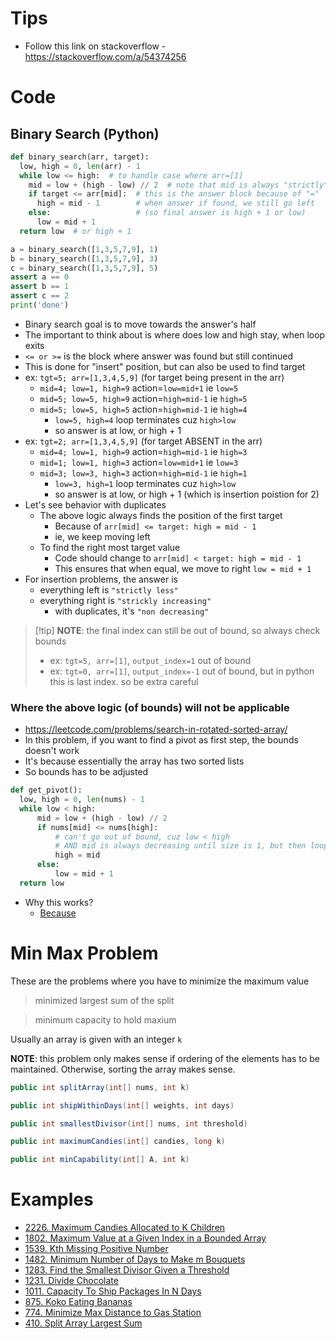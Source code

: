 # Tips
- Follow this link on stackoverflow - https://stackoverflow.com/a/54374256 

# Code
## Binary Search (Python)
```python
def binary_search(arr, target):
  low, high = 0, len(arr) - 1
  while low <= high:  # to handle case where arr=[1]
    mid = low + (high - low) // 2  # note that mid is always "strictly" decreasing until it's 1
    if target <= arr[mid]:  # this is the answer block because of "="
      high = mid - 1        # when answer if found, we still go left
    else:                   # (so final answer is high + 1 or low)
      low = mid + 1
  return low  # or high + 1

a = binary_search([1,3,5,7,9], 1)
b = binary_search([1,3,5,7,9], 3)
c = binary_search([1,3,5,7,9], 5)
assert a == 0
assert b == 1
assert c == 2
print('done')
```
- Binary search goal is to move towards the answer's half
- The important to think about is where does low and high stay, when loop exits
- `<= or >=` is the block where answer was found but still continued
- This is done for "insert" position, but can also be used to find target
- ex: `tgt=5; arr=[1,3,4,5,9]` (for target being present in the arr)
  - `mid=4; low=1, high=9` action=`low=mid+1` ie `low=5`
  - `mid=5; low=5, high=9` action=`high=mid-1` ie `high=5`
  - `mid=5; low=5, high=5` action=`high=mid-1` ie `high=4`
    - `low=5, high=4` loop terminates cuz `high>low`
    - so answer is at low, or high + 1
- ex: `tgt=2; arr=[1,3,4,5,9]` (for target ABSENT in the arr)
  - `mid=4; low=1, high=9` action=`high=mid-1` ie `high=3`
  - `mid=1; low=1, high=3` action=`low=mid+1` ie `low=3`
  - `mid=3; low=3, high=3` action=`high=mid-1` ie `high=1`
    - `low=3, high=1` loop terminates cuz `high>low`
    - so answer is at low, or high + 1 (which is insertion poistion for 2)
- Let's see behavior with duplicates
  - The above logic always finds the position of the first target
    - Because of `arr[mid] <= target: high = mid - 1`
    - ie, we keep moving left
  - To find the right most target value
    - Code should change to `arr[mid] < target: high = mid - 1` 
    - This ensures that when equal, we move to right `low = mid + 1`
- For insertion problems, the answer is
  - everything left is `"strictly less"`
  - everything right is `"strickly increasing"`
    - with duplicates, it's `"non decreasing"`
> [!tip] **NOTE**: the final index can still be out of bound, so always check bounds
 > - ex: `tgt=5, arr=[1]`, `output_index=1` out of bound
 > - ex: `tgt=0, arr=[1]`, `output_index=-1` out of bound, but in python this is last index. so be extra careful

### Where the above logic (of bounds) will not be applicable 
- https://leetcode.com/problems/search-in-rotated-sorted-array/
- In this problem, if you want to find a pivot as first step, the bounds doesn't work
- It's because essentially the array has two sorted lists
- So bounds has to be adjusted
```python
def get_pivot():
  low, high = 0, len(nums) - 1
  while low < high:  
      mid = low + (high - low) // 2
      if nums[mid] <= nums[high]:
          # can't go out of bound, cuz low < high
          # AND mid is always decreasing until size is 1, but then loop exits
          high = mid  
      else:
          low = mid + 1
  return low
```
- Why this works? 
  - [Because](https://leetcode.com/problems/search-in-rotated-sorted-array/solutions/14425/concise-o-log-n-binary-search-solution) 


# Min Max Problem
These are the problems where you have to minimize the maximum value
> minimized largest sum of the split

> minimum capacity to hold maxium

Usually an array is given with an integer `k`

**NOTE**: this problem only makes sense if ordering of the elements has to be maintained. Otherwise, sorting the array makes sense. 

```java
public int splitArray(int[] nums, int k)

public int shipWithinDays(int[] weights, int days)

public int smallestDivisor(int[] nums, int threshold)

public int maximumCandies(int[] candies, long k)

public int minCapability(int[] A, int k)
```

# Examples
- [2226. Maximum Candies Allocated to K Children](https://leetcode.com/problems/maximum-candies-allocated-to-k-children/discuss/1908888/JavaC%2B%2BPython-Binary-Search-with-Explanation)
- [1802. Maximum Value at a Given Index in a Bounded Array](https://leetcode.com/problems/maximum-value-at-a-given-index-in-a-bounded-array/discuss/1119801/Python-Binary-Search)
- [1539. Kth Missing Positive Number](https://leetcode.com/problems/kth-missing-positive-number/discuss/779999/JavaC++Python-O(logN))
- [1482. Minimum Number of Days to Make m Bouquets](https://leetcode.com/problems/minimum-number-of-days-to-make-m-bouquets/discuss/686316/javacpython-binary-search)
- [1283. Find the Smallest Divisor Given a Threshold](https://leetcode.com/problems/find-the-smallest-divisor-given-a-threshold/discuss/446376/javacpython-bianry-search)
- [1231. Divide Chocolate](https://leetcode.com/problems/divide-chocolate/discuss/408503/Python-Binary-Search)
- [1011. Capacity To Ship Packages In N Days](https://leetcode.com/problems/capacity-to-ship-packages-within-d-days/discuss/256729/javacpython-binary-search/)
- [875. Koko Eating Bananas](https://leetcode.com/problems/koko-eating-bananas/discuss/152324/C++JavaPython-Binary-Search)
- [774. Minimize Max Distance to Gas Station](https://leetcode.com/problems/minimize-max-distance-to-gas-station/discuss/113633/Easy-and-Concise-Solution-using-Binary-Search-C++JavaPython)
- [410. Split Array Largest Sum](https://leetcode.com/problems/split-array-largest-sum/)